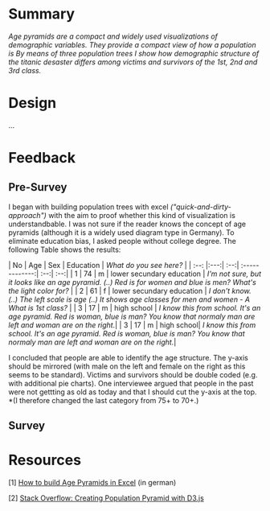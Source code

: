# Summary
*Age pyramids are a compact and widely used visualizations of demographic variables. They provide a compact view of how a population is By means of three population trees I show how demographic structure  of the titanic desaster differs among victims and survivors of the 1st, 2nd and 3rd class.*


# Design

...

# Feedback
## Pre-Survey
I began with building population trees with excel *("quick-and-dirty-approach")* with the aim to proof whether this kind of visualization is understandbable. I was not sure if the reader knows the concept of age pyramids (although it is a widely used diagram type in Germany). To eliminate education bias, I asked people without college degree. The following Table shows the results:


| No   | Age | Sex | Education                 | *What do you see here?* | 
| :--: |:---:| :--:| :-------------:| :--:| :--:|
| 1    | 74  | m   | lower secundary education | *I'm not sure, but it looks like an age pyramid. (..) Red is for women and blue is men? What's the light color for?* | 
| 2    | 61  | f   | lower secundary education | *I don't know. (..) The left scale is age (..) It shows age classes for men and women -  A What is 1st class?* | 
| 3    | 17  | m   | high school | *I know this from school. It's an age pyramid. Red is woman, blue is man? You know that normaly man are left and woman are on the right.*| 
| 3    | 17  | m   | high school| *I know this from school. It's an age pyramid. Red is woman, blue is man? You know that normaly man are left and woman are on the right.*| 


I concluded that people are able to identify the age structure. The y-axis should be mirrored (with male on the left and female on the right as this seems to be standard). Victims and survivors should be double coded (e.g. with additional pie charts). One interviewee argued that people in the past were not gettting as old as today and that I should cut the y-axis at the top. *(I therefore changed the last category from 75+ to 70+.)
 
## Survey



# Resources

[1] [How to build Age Pyramids in Excel](http://www.stallwanger.net/wordpress/excel-beispiel-alterspyramide-erstellen-personalcontrolling/) (in german)

[2] [Stack Overflow: Creating Population Pyramid with D3.js](http://stackoverflow.com/questions/25044997/creating-population-pyramid-with-d3-js)

